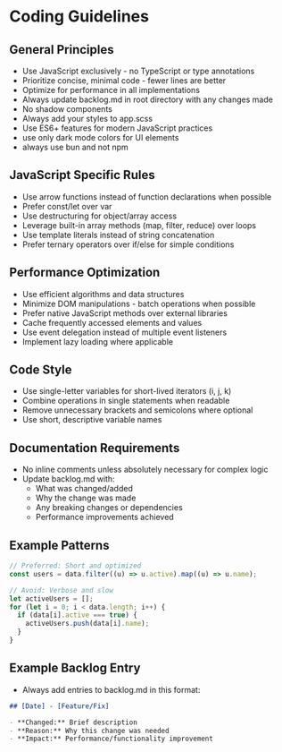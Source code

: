 # Coding Guidelines

## General Principles

- Use JavaScript exclusively - no TypeScript or type annotations
- Prioritize concise, minimal code - fewer lines are better
- Optimize for performance in all implementations
- Always update backlog.md in root directory with any changes made
- No shadow components
- Always add your styles to app.scss
- Use ES6+ features for modern JavaScript practices
- use only dark mode colors for UI elements
- always use bun and not npm

## JavaScript Specific Rules

- Use arrow functions instead of function declarations when possible
- Prefer const/let over var
- Use destructuring for object/array access
- Leverage built-in array methods (map, filter, reduce) over loops
- Use template literals instead of string concatenation
- Prefer ternary operators over if/else for simple conditions

## Performance Optimization

- Use efficient algorithms and data structures
- Minimize DOM manipulations - batch operations when possible
- Prefer native JavaScript methods over external libraries
- Cache frequently accessed elements and values
- Use event delegation instead of multiple event listeners
- Implement lazy loading where applicable

## Code Style

- Use single-letter variables for short-lived iterators (i, j, k)
- Combine operations in single statements when readable
- Remove unnecessary brackets and semicolons where optional
- Use short, descriptive variable names

## Documentation Requirements

- No inline comments unless absolutely necessary for complex logic
- Update backlog.md with:
  - What was changed/added
  - Why the change was made
  - Any breaking changes or dependencies
  - Performance improvements achieved

## Example Patterns

```javascript
// Preferred: Short and optimized
const users = data.filter((u) => u.active).map((u) => u.name);

// Avoid: Verbose and slow
let activeUsers = [];
for (let i = 0; i < data.length; i++) {
  if (data[i].active === true) {
    activeUsers.push(data[i].name);
  }
}
```

## Example Backlog Entry

- Always add entries to backlog.md in this format:

```md
## [Date] - [Feature/Fix]

- **Changed:** Brief description
- **Reason:** Why this change was needed
- **Impact:** Performance/functionality improvement
```
